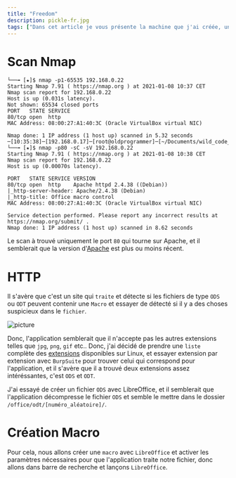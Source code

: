 ```yaml
---
title: "Freedom"
description: pickle-fr.jpg
tags: ["Dans cet article je vous présente la machine que j'ai créée, une machine consacré au détéction de malware."]
---
```


# Scan Nmap

    └──╼ [★]$ nmap -p1-65535 192.168.0.22
    Starting Nmap 7.91 ( https://nmap.org ) at 2021-01-08 10:37 CET
    Nmap scan report for 192.168.0.22
    Host is up (0.031s latency).
    Not shown: 65534 closed ports
    PORT   STATE SERVICE
    80/tcp open  http
    MAC Address: 08:00:27:A1:40:3C (Oracle VirtualBox virtual NIC)

    Nmap done: 1 IP address (1 host up) scanned in 5.32 seconds
    ─[10:35:38]─[192.168.0.17]─[root@oldprogrammer]─[~/Documents/wild_code_school/freedom]
    └──╼ [★]$ nmap -p80 -sC -sV 192.168.0.22
    Starting Nmap 7.91 ( https://nmap.org ) at 2021-01-08 10:38 CET
    Nmap scan report for 192.168.0.22
    Host is up (0.00070s latency).

    PORT   STATE SERVICE VERSION
    80/tcp open  http    Apache httpd 2.4.38 ((Debian))
    |_http-server-header: Apache/2.4.38 (Debian)
    |_http-title: Office macro control
    MAC Address: 08:00:27:A1:40:3C (Oracle VirtualBox virtual NIC)

    Service detection performed. Please report any incorrect results at https://nmap.org/submit/ .
    Nmap done: 1 IP address (1 host up) scanned in 8.62 seconds
    

Le scan à trouvé uniquement le port `80` qui tourne sur Apache, et il semblerait que la version d'[Apache](https://www.apachelounge.com/Changelog-2.4.html) est plus ou moins récent.

# HTTP

Il s'avère que c'est un site qui `traite` et détecte si les fichiers de type `ODS` ou `ODT` peuvent contenir une `Macro` et essayer de détecté si il y a des choses suspicieux dans le `fichier`.

![picture](https://raw.githubusercontent.com/0xEX75/0xEX75.github.io/master/Screenshot_2021-01-09_11-27-26.png)

Donc, l'application semblerait que il n'accepte pas les autres extensions telles que `jpg`, `png`, `gif` etc.. Donc, j'ai décidé de prendre une `liste` complète des [extensions](https://github.com/dyne/file-extension-list) disponibles sur Linux, et essayer extension par extension avec `BurpSuite` pour trouver celui qui correspond pour l'application, et il s'avère que il a trouvé deux extensions assez intéréssantes, c'est `ODS` et `ODT`.

J'ai essayé de créer un fichier `ODS` avec LibreOffice, et il semblerait que l'application décompresse le fichier `ODS` et semble le mettre dans le dossier `/office/odt/[numéro_aléatoire]/`.


# Création Macro

Pour cela, nous allons créer une `macro` avec `LibreOffice` et activer les paramètres nécessaires pour que l'application traite notre fichier, donc allons dans barre de recherche et lançons `LibreOffice`.
